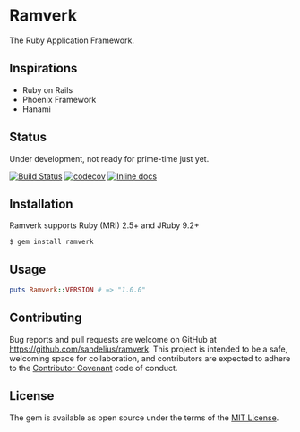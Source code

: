 # Ramverk

The Ruby Application Framework.

## Inspirations

- Ruby on Rails
- Phoenix Framework
- Hanami

## Status

Under development, not ready for prime-time just yet.

[![Build Status](https://travis-ci.org/sandelius/ramverk.svg?branch=master)](https://travis-ci.org/sandelius/ramverk)
[![codecov](https://codecov.io/gh/sandelius/ramverk/branch/master/graph/badge.svg)](https://codecov.io/gh/sandelius/ramverk)
[![Inline docs](http://inch-ci.org/github/sandelius/ramverk.svg?branch=master)](http://inch-ci.org/github/sandelius/ramverk)

## Installation

Ramverk supports Ruby (MRI) 2.5+ and JRuby 9.2+

```
$ gem install ramverk
```

## Usage

```ruby
puts Ramverk::VERSION # => "1.0.0"
```

## Contributing

Bug reports and pull requests are welcome on GitHub at https://github.com/sandelius/ramverk. This project is intended to be a safe, welcoming space for collaboration, and contributors are expected to adhere to the [Contributor Covenant](http://contributor-covenant.org) code of conduct.

## License

The gem is available as open source under the terms of the [MIT License](http://opensource.org/licenses/MIT).
